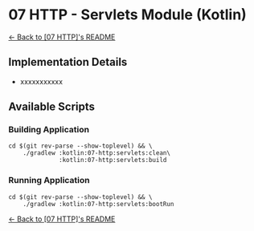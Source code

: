 # 07 HTTP - Servlets Module (Kotlin)

[← Back to \[07 HTTP\]'s README](../README.md)

## Implementation Details

- xxxxxxxxxxx

## Available Scripts

### Building Application

```shell
cd $(git rev-parse --show-toplevel) && \
    ./gradlew :kotlin:07-http:servlets:clean\
              :kotlin:07-http:servlets:build
```

### Running Application

```shell
cd $(git rev-parse --show-toplevel) && \
    ./gradlew :kotlin:07-http:servlets:bootRun
```

[← Back to \[07 HTTP\]'s README](../README.md)
